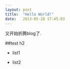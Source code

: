 ```yaml
---
layout: post
title:  "Hello World!"
date:   2013-05-28 17:45:03
---
```


又开始折腾blog了.

##test h2

* list1

* list2
